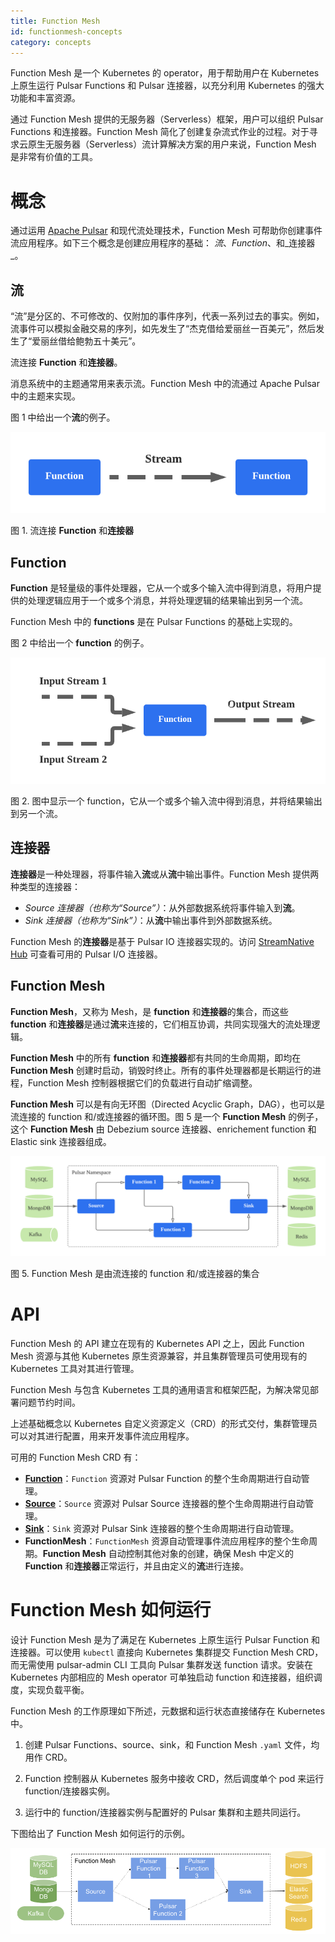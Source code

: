 ```yaml
---
title: Function Mesh
id: functionmesh-concepts
category: concepts
---
```


Function Mesh 是一个 Kubernetes 的 operator，用于帮助用户在 Kubernetes 上原生运行 Pulsar Functions 和 Pulsar 连接器，以充分利用 Kubernetes 的强大功能和丰富资源。

通过 Function Mesh 提供的无服务器（Serverless）框架，用户可以组织 Pulsar Functions 和连接器。Function Mesh 简化了创建复杂流式作业的过程。对于寻求云原生无服务器（Serverless）流计算解决方案的用户来说，Function Mesh 是非常有价值的工具。

 

# 概念

通过运用 [Apache Pulsar](https://pulsar.apache.org/) 和现代流处理技术，Function Mesh 可帮助你创建事件流应用程序。如下三个概念是创建应用程序的基础： _流_、_Function_、和_连接器_。

## 流

“流”是分区的、不可修改的、仅附加的事件序列，代表一系列过去的事实。例如，流事件可以模拟金融交易的序列，如先发生了“杰克借给爱丽丝一百美元”，然后发生了“爱丽丝借给鲍勃五十美元”。

流连接 **Function** 和**连接器**。 

消息系统中的主题通常用来表示流。Function Mesh 中的流通过 Apache Pulsar 中的主题来实现。 

图 1 中给出一个**流**的例子。

![Stream](../../image/stream.png)

图 1. 流连接 **Function** 和**连接器** 

## Function

**Function** 是轻量级的事件处理器，它从一个或多个输入流中得到消息，将用户提供的处理逻辑应用于一个或多个消息，并将处理逻辑的结果输出到另一个流。 

Function Mesh 中的 **functions** 是在 Pulsar Functions 的基础上实现的。

图 2 中给出一个 **function** 的例子。

![Function](../../image/function.png)

图 2. 图中显示一个 function，它从一个或多个输入流中得到消息，并将结果输出到另一个流。 

## 连接器

**连接器**是一种处理器，将事件输入**流**或从**流**中输出事件。Function Mesh 提供两种类型的连接器：

- *Source 连接器（也称为“Source”）*：从外部数据系统将事件输入到**流**。 
- *Sink 连接器（也称为“Sink”）*：从**流**中输出事件到外部数据系统。  

Function Mesh 的**连接器**是基于 Pulsar IO 连接器实现的。访问 [StreamNative Hub](https://hub.streamnative.io/) 可查看可用的 Pulsar I/O 连接器。

## Function Mesh

**Function Mesh**，又称为 Mesh，是 **function** 和**连接器**的集合，而这些 **function** 和**连接器**是通过**流**来连接的，它们相互协调，共同实现强大的流处理逻辑。

**Function Mesh** 中的所有 **function** 和**连接器**都有共同的生命周期，即均在 **Function Mesh** 创建时启动，销毁时终止。所有的事件处理器都是长期运行的进程，Function Mesh 控制器根据它们的负载进行自动扩缩调整。 

**Function Mesh** 可以是有向无环图（Directed Acyclic Graph，DAG），也可以是流连接的 function 和/或连接器的循环图。图 5 是一个 **Function Mesh** 的例子，这个 **Function Mesh** 由 Debezium source 连接器、enrichement function 和 Elastic sink 连接器组成。

![Function Mesh](../../image/function-mesh.png)

图 5. Function Mesh 是由流连接的 function 和/或连接器的集合

# API

Function Mesh 的 API 建立在现有的 Kubernetes API 之上，因此 Function Mesh 资源与其他 Kubernetes 原生资源兼容，并且集群管理员可使用现有的 Kubernetes 工具对其进行管理。 

Function Mesh 与包含 Kubernetes 工具的通用语言和框架匹配，为解决常见部署问题节约时间。 

上述基础概念以 Kubernetes 自定义资源定义（CRD）的形式交付，集群管理员可以对其进行配置，用来开发事件流应用程序。 

可用的 Function Mesh CRD 有：

- [**Function**](/user-guides/admin/work-with-functions/function-functionmesh.md#function-crd)：`Function`  资源对 Pulsar Function 的整个生命周期进行自动管理。
- [**Source**](/user-guides/admin/work-with-connectors/connector-functionmesh/connector-crd.md#source-crd-configurations)：`Source`  资源对 Pulsar Source 连接器的整个生命周期进行自动管理。 
- [**Sink**](/user-guides/admin/work-with-connectors/connector-functionmesh/connector-crd.md#sink-crd-configurations)：`Sink` 资源对 Pulsar Sink 连接器的整个生命周期进行自动管理。 
- **FunctionMesh**：`FunctionMesh` 资源自动管理事件流应用程序的整个生命周期。**Function Mesh** 自动控制其他对象的创建，确保 Mesh 中定义的 **Function** 和**连接器**正常运行，并且由定义的**流**进行连接。 

# Function Mesh 如何运行

设计 Function Mesh 是为了满足在 Kubernetes 上原生运行 Pulsar Function 和连接器。可以使用 `kubectl` 直接向 Kubernetes 集群提交 Function Mesh CRD，而无需使用 pulsar-admin CLI 工具向 Pulsar 集群发送 function 请求。安装在 Kubernetes 内部相应的 Mesh operator 可单独启动 function 和连接器，组织调度，实现负载平衡。

Function Mesh 的工作原理如下所述，元数据和运行状态直接储存在 Kubernetes 中。

1. 创建 Pulsar Functions、source、sink，和 Function Mesh `.yaml` 文件，均用作 CRD。

2. Function 控制器从 Kubernetes 服务中接收 CRD，然后调度单个 pod 来运行 function/连接器实例。

3. 运行中的 function/连接器实例与配置好的 Pulsar 集群和主题共同运行。 

下图给出了 Function Mesh 如何运行的示例。

![Function Mesh](../../image/function-mesh-overview.png)
